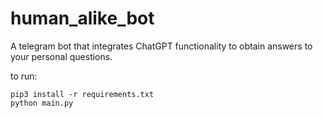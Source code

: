 # human_alike_bot
A telegram bot that integrates ChatGPT functionality to obtain answers to your personal questions.

to run:
```
pip3 install -r requirements.txt
python main.py
```